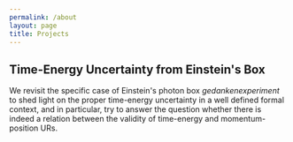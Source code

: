 ```yaml
---
permalink: /about
layout: page
title: Projects
---
```

<!-- Google tag (gtag.js) -->
<script async src="https://www.googletagmanager.com/gtag/js?id=G-HJ6840WB2S"></script>
<script>
  window.dataLayer = window.dataLayer || [];
  function gtag(){dataLayer.push(arguments);}
  gtag('js', new Date());

  gtag('config', 'G-HJ6840WB2S');
</script>

## Time-Energy Uncertainty from Einstein's Box

We revisit the specific case of Einstein's photon box _gedankenexperiment_ to shed light on the proper time-energy uncertainty in a well defined formal context, and in particular, try to answer the question whether there is indeed a relation between the validity of time-energy and momentum-position URs.
